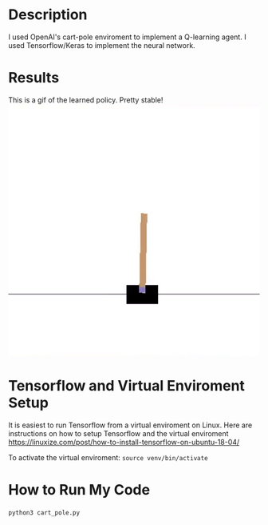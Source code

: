 # Description
I used OpenAI's cart-pole enviroment to implement a Q-learning agent. I used Tensorflow/Keras to implement the neural network.

# Results
This is a gif of the learned policy. Pretty stable!
![Learned Policy](https://github.com/PeterJochem/Cart_Pole_RL/blob/master/stable.gif "Learned Policy")

# Tensorflow and Virtual Enviroment Setup
It is easiest to run Tensorflow from a virtual enviroment on Linux. Here are instructions on how to setup Tensorflow and the virtual enviroment https://linuxize.com/post/how-to-install-tensorflow-on-ubuntu-18-04/

To activate the virtual enviroment: ```source venv/bin/activate```

# How to Run My Code
```python3 cart_pole.py```
